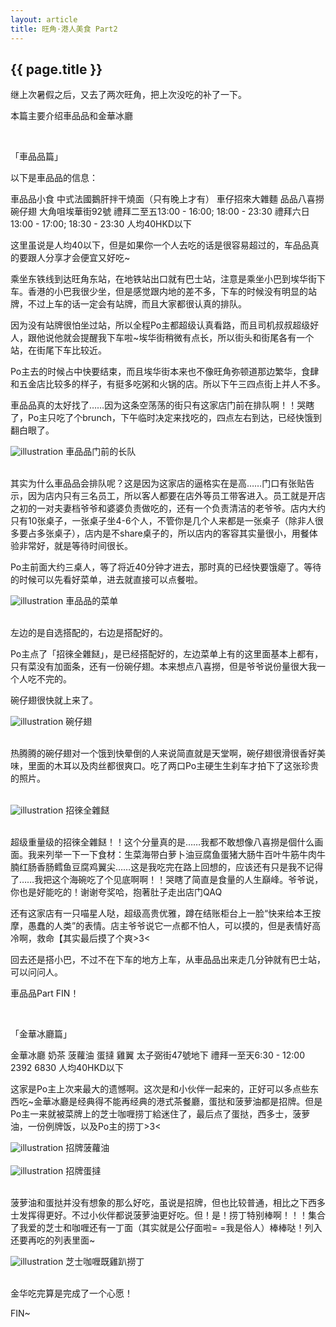 ```yaml
---
layout: article
title: 旺角·港人美食 Part2
---
```

<h2>{{ page.title }}</h2>

继上次暑假之后，又去了两次旺角，把上次没吃的补了一下。

本篇主要介绍車品品和金華冰廳

<br>

「車品品篇」

以下是車品品的信息：

車品品小食
		中式法國鵝肝拌干燒面（只有晚上才有）
		車仔招來大雜麵 品品八喜撈 碗仔翅
		大角咀埃華街92號
		禮拜二至五13:00 - 16:00; 18:00 - 23:30
		禮拜六日13:00 - 17:00; 18:30 - 23:30
		人均40HKD以下

这里虽说是人均40以下，但是如果你一个人去吃的话是很容易超过的，车品品真的要跟人分享才会便宜又好吃~

乘坐东铁线到达旺角东站，在地铁站出口就有巴士站，注意是乘坐小巴到埃华街下车。香港的小巴我很少坐，但是感觉跟内地的差不多，下车的时候没有明显的站牌，不过上车的话一定会有站牌，而且大家都很认真的排队。

因为没有站牌很怕坐过站，所以全程Po主都超级认真看路，而且司机叔叔超级好人，跟他说他就会提醒我下车啦~埃华街稍微有点长，所以街头和街尾各有一个站，在街尾下车比较近。

Po主去的时候占中快要结束，而且埃华街本来也不像旺角弥顿道那边繁华，食肆和五金店比较多的样子，有挺多吃粥和火锅的店。所以下午三四点街上并人不多。

車品品真的太好找了……因为这条空荡荡的街只有这家店门前在排队啊！！哭瞎了，Po主只吃了个brunch，下午临时决定来找吃的，四点左右到达，已经快饿到翻白眼了。

<div>
	<img class = "illustration" src = "{{site.baseurl}}/photos/2015-02-12/cpp-1.jpg" alt = "illustration" />
	<span class = "image_credit">車品品门前的长队</span>
</div>
<br>

其实为什么車品品会排队呢？这是因为这家店的逼格实在是高……门口有张贴告示，因为店内只有三名员工，所以客人都要在店外等员工带客进入。员工就是开店之初的一对夫妻档爷爷和婆婆负责做吃的，还有一个负责清洁的老爷爷。店内大约只有10张桌子，一张桌子坐4-6个人，不管你是几个人来都是一张桌子（除非人很多要占多张桌子），店内是不share桌子的，所以店内的客容其实量很小，用餐体验非常好，就是等待时间很长。

Po主前面大约三桌人，等了将近40分钟才进去，那时真的已经快要饿瘪了。等待的时候可以先看好菜单，进去就直接可以点餐啦。

<div>
	<img class = "illustration" src = "{{site.baseurl}}/photos/2015-02-12/cpp-2.jpg" alt = "illustration" />
	<span class = "image_credit">車品品的菜单</span>
</div>

<br>

左边的是自选搭配的，右边是搭配好的。

Po主点了「招徠全雜餸」，是已经搭配好的，左边菜单上有的这里面基本上都有，只有菜没有加面条，还有一份碗仔翅。本来想点八喜撈，但是爷爷说份量很大我一个人吃不完的。

碗仔翅很快就上来了。

<div>
	<img class = "illustration" src = "{{site.baseurl}}/photos/2015-02-12/cpp-3.jpg" alt = "illustration" />
	<span class = "image_credit">碗仔翅</span>
</div>

<br>

热腾腾的碗仔翅对一个饿到快晕倒的人来说简直就是天堂啊，碗仔翅很滑很香好美味，里面的木耳以及肉丝都很爽口。吃了两口Po主硬生生刹车才拍下了这张珍贵的照片。

<br>
<div>
	<img class = "illustration" src = "{{site.baseurl}}/photos/2015-02-12/cpp-4.jpg" alt = "illustration" />
	<span class = "image_credit">招徠全雜餸</span>
</div>

<br>

超级重量级的招徠全雜餸！！这个分量真的是……我都不敢想像八喜撈是個什么画面。我来列举一下一下食材：生菜海带白萝卜油豆腐鱼蛋猪大肠牛百叶牛筋牛肉牛腩红肠香肠鳕鱼豆腐鸡翼尖……这是我吃完在路上回想的，应该还有只是我不记得了……我把这个海碗吃了个见底啊啊！！哭瞎了简直是食量的人生巔峰。爷爷说，你也是好能吃的！谢谢夸奖哈，抱著肚子走出店门QAQ

还有这家店有一只喵星人哒，超级高贵优雅，蹲在结账柜台上一脸“快来给本王按摩，愚蠢的人类”的表情。店主爷爷说它一点都不怕人，可以摸的，但是表情好高冷啊，救命【其实最后摸了个爽>3<

回去还是搭小巴，不过不在下车的地方上车，从車品品出来走几分钟就有巴士站，可以问问人。

車品品Part FIN！

<br>

「金華冰廳篇」

金華冰廳
		奶茶 菠蘿油 蛋撻 雞翼
		太子弼街47號地下
		禮拜一至天6:30 - 12:00
		2392 6830
		人均40HKD以下

这家是Po主上次来最大的遗憾啊。这次是和小伙伴一起来的，正好可以多点些东西吃~金華冰廳是经典得不能再经典的港式茶餐廳，蛋挞和菠萝油都是招牌。但是Po主一来就被菜牌上的芝士咖喱捞丁給迷住了，最后点了蛋挞，西多士，菠萝油，一份例牌饭，以及Po主的捞丁>3<

<div>
	<img class = "illustration" src = "{{site.baseurl}}/photos/2015-02-12/jhbt-1.jpg" alt = "illustration" />
	<span class = "image_credit">招牌菠蘿油</span>
</div>
<br>
<div>
	<img class = "illustration" src = "{{site.baseurl}}/photos/2015-02-12/jhbt-2.jpg" alt = "illustration" />
	<span class = "image_credit">招牌蛋撻</span>
</div>

<br>

菠萝油和蛋挞并没有想象的那么好吃，虽说是招牌，但也比较普通，相比之下西多士发挥得更好。不过小伙伴都说菠萝油更好吃。但！是！捞丁特别棒啊！！！集合了我爱的芝士和咖喱还有一丁面（其实就是公仔面啦= =我是俗人）棒棒哒！列入还要再吃的列表里面~

<div>
	<img class = "illustration" src = "{{site.baseurl}}/photos/2015-02-12/jhbt-3.jpg" alt = "illustration" />
	<span class = "image_credit">芝士咖喱既雞趴撈丁</span>
</div>
<br>

金华吃完算是完成了一个心愿！

FIN~
